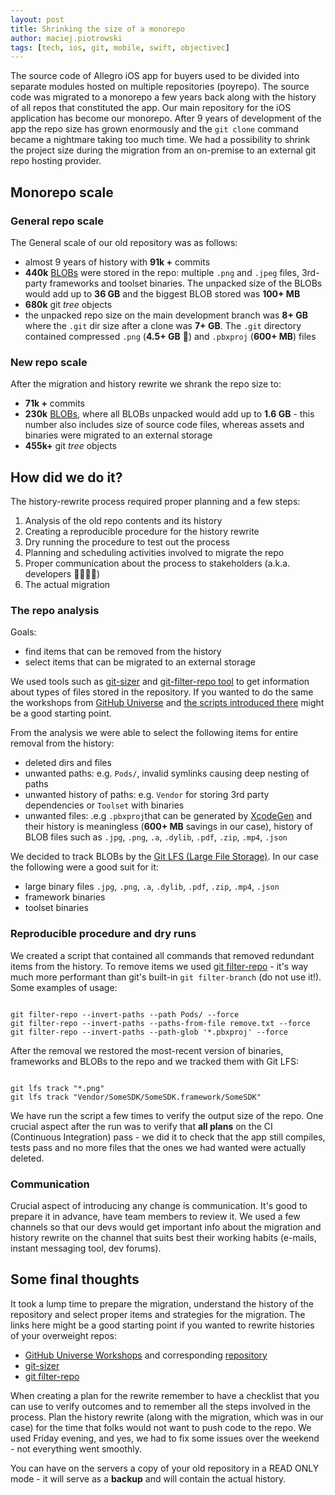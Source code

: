 ```yaml
---
layout: post
title: Shrinking the size of a monorepo
author: maciej.piotrowski
tags: [tech, ios, git, mobile, swift, objectivec]
---
```


The source code of Allegro iOS  app for buyers used to be divided into separate modules hosted on multiple repositories
(poyrepo). The
source code was migrated to a monorepo a few years back along with the history of all repos that constituted the app.
Our main
repository for the iOS application has become our monorepo. After 9 years of development of the app the repo size has
grown
enormously and the `git clone` command became a nightmare taking too much time. We had a possibility to shrink the project size
during the
migration from an on-premise to an external git repo hosting provider.

## Monorepo scale

### General repo scale

The  General scale of our old repository was as follows:

- almost 9 years of history with  **91k +** commits
- **440k** [BLOBs](https://en.wikipedia.org/wiki/Binary_large_object) were stored in the repo: multiple `.png` and
`.jpeg` files, 3rd-party frameworks and toolset binaries. The unpacked size of the BLOBs would add up to **36 GB** and
the biggest BLOB stored was **100+ MB**
- **680k** git  *tree* objects
- the unpacked repo size on the main development branch was **8+ GB**  where the `.git` dir size after a clone was
**7+ GB**. The `.git` directory contained compressed `.png` (**4.5+ GB** 🤯) and `.pbxproj` (**600+ MB**) files

### New repo scale

After the migration and history rewrite we shrank the repo size to:

- **71k +** commits
- **230k** [BLOBs](https://en.wikipedia.org/wiki/Binary_large_object), where all BLOBs unpacked would add up to
**1.6 GB** - this
number also includes size of source code files, whereas assets and binaries were migrated to an external storage
- **455k+** git  *tree* objects

## How did we do it?

The history-rewrite process required proper planning and a few steps:
1. Analysis of the old repo contents and its history
1. Creating a reproducible procedure for the history rewrite
1. Dry running the procedure to test out the process
1. Planning and scheduling activities involved to migrate the repo
1. Proper communication about the process to stakeholders (a.k.a. developers 👩‍💻👨‍💻)
1. The actual migration

### The repo analysis

Goals:
- find items that can be removed from the history
- select items that can be migrated to an external storage

We used tools such as [git-sizer](https://github.com/github/git-sizer) and
[git-filter-repo tool](https://github.com/newren/git-filter-repo) to
get information about types of files stored in the repository. If you wanted to do the same the workshops from
[GitHub Universe](https://githubuniverse.com/professional-services-workshop-2-how-to-keep-git-monorepos-manageable/) and
[the scripts introduced there](https://github.com/githubuniverseworkshops/grafting-monorepos/issues/2) might be a good
starting point.

From the analysis we were able to select the following items for entire removal from the history:

- deleted dirs and files
- unwanted paths: e.g. `Pods/`, invalid symlinks causing deep nesting of paths
- unwanted history of paths: e.g.  `Vendor` for storing 3rd party dependencies or  `Toolset` with binaries
- unwanted files: .e.g `.pbxproj`that can be generated by [XcodeGen](https://github.com/yonaskolb/XcodeGen) and their
history is meaningless (**600+ MB** savings in our case),  history of BLOB files  such as `.jpg`, `.png`, `.a`,
`.dylib`, `.pdf`, `.zip`, `.mp4`, `.json`

We decided to track BLOBs by the [Git LFS \(Large File Storage\)](https://git-lfs.github.com/). In our case the
following were a good suit for it:
- large binary files  `.jpg`, `.png`, `.a`, `.dylib`, `.pdf`, `.zip`, `.mp4`, `.json`
- framework binaries
- toolset binaries

### Reproducible procedure and dry runs

We created a script that contained all commands that removed redundant items from the history. To remove items we used
[git filter-repo](https://github.com/newren/git-filter-repo) - it's way much more performant than git's built-in
 `git filter-branch` (do not use it!). Some examples of usage:

```

git filter-repo --invert-paths --path Pods/ --force
git filter-repo --invert-paths --paths-from-file remove.txt --force
git filter-repo --invert-paths --path-glob '*.pbxproj' --force

```

After the removal we restored the most-recent version of binaries, frameworks and BLOBs to the repo and we tracked them
with Git LFS:

```

git lfs track "*.png"
git lfs track "Vendor/SomeSDK/SomeSDK.framework/SomeSDK"

```

We have run the script a few times to verify the output size of the repo. One crucial aspect after the run was to verify
that **all plans** on the CI (Continuous Integration) pass - we did it to check that the app still compiles, tests pass
and no more files that the ones we had wanted were actually deleted.

### Communication

Crucial aspect of introducing any change is communication. It's good to prepare it in advance, have team members to
review it. We used a few channels so that our devs would get important info about the migration and history rewrite on
the channel that suits best their working habits (e-mails, instant messaging tool, dev forums).

## Some final thoughts

It took a lump time to prepare the migration, understand the history of the repository and select proper items and
strategies for the migration. The links here might be a good starting point if you wanted to rewrite histories of your
overweight repos:

- [GitHub Universe Workshops](https://www.youtube.com/watch?v=bk7akV8nyAM) and corresponding
[repository](https://github.com/githubuniverseworkshops/grafting-monorepos)
- [git-sizer](https://github.com/github/git-sizer)
- [git filter-repo](https://github.com/newren/git-filter-repo)

When creating a plan for the rewrite remember to have a checklist that you can use to verify outcomes and to remember
all the steps involved in the process. Plan the history rewrite (along with the migration, which was in our case) for
the time that folks would not want to
push code to the repo. We used Friday evening, and yes, we had to fix some issues over the weekend - not everything
went smoothly.

You can have on the servers a copy of your old repository in a READ ONLY mode - it will serve as a **backup** and will
contain the actual history.
